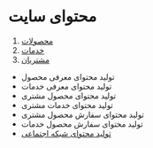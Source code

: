 # محتوای سایت

1. [محصولات](products/README.md)
2. [خدمات](services/README.md)
3. [مشتریان](customers/README.md)

- تولید محتوای معرفی محصول
- تولید محتوای معرفی خدمات
- تولید محتوای محصول مشتری
- تولید محتوای خدمات مشتری
- تولید محتوای سفارش محصول مشتری
- تولید محتوای سفارش محصول خدمات
- [تولید محتوای شبکه اجتماعی](social-media/README.md)